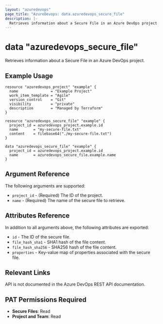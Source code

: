 ```yaml
---
layout: "azuredevops"
page_title: "AzureDevops: data.azuredevops_secure_file"
description: |-
  Retrieves information about a Secure File in an Azure DevOps project.
---
```


# data "azuredevops_secure_file"

Retrieves information about a Secure File in an Azure DevOps project.

## Example Usage

```hcl
resource "azuredevops_project" "example" {
  name               = "Example Project"
  work_item_template = "Agile"
  version_control    = "Git"
  visibility         = "private"
  description        = "Managed by Terraform"
}

resource "azuredevops_secure_file" "example" {
  project_id = azuredevops_project.example.id
  name       = "my-secure-file.txt"
  content    = filebase64("./my-secure-file.txt")
}

data "azuredevops_secure_file" "example" {
  project_id = azuredevops_project.example.id
  name       = azuredevops_secure_file.example.name
}
```

## Argument Reference

The following arguments are supported:

* `project_id` - (Required) The ID of the project.
* `name` - (Required) The name of the secure file to retrieve.

## Attributes Reference

In addition to all arguments above, the following attributes are exported:

* `id` - The ID of the secure file.
* `file_hash_sha1` - SHA1 hash of the file content.
* `file_hash_sha256` - SHA256 hash of the file content.
* `properties` - Key-value map of properties associated with the secure file.

## Relevant Links

API is not documented in the Azure DevOps REST API documentation.

## PAT Permissions Required

- **Secure Files**: Read
- **Project and Team**: Read


